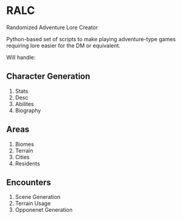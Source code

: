 RALC
====

Randomized Adventure Lore Creator

Python-based set of scripts to make playing adventure-type games requiring lore easier for the DM or equivalent.

Will handle:

Character Generation
-
1. Stats
2. Desc
3. Abilites
4. Biography

Areas
-
1. Biomes
2. Terrain
3. Cities
4. Residents

Encounters
-
1. Scene Generation
2. Terrain Usage
3. Opponenet Generation
